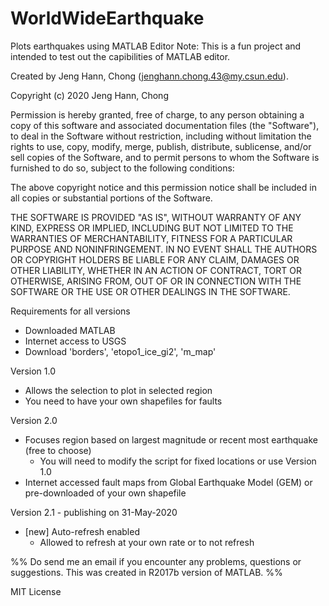 # WorldWideEarthquake
Plots earthquakes using MATLAB Editor
  Note: This is a fun project and intended to test out the capibilities of MATLAB editor. 

  Created by Jeng Hann, Chong (jenghann.chong.43@my.csun.edu). 
  
  Copyright (c) 2020 Jeng Hann, Chong

Permission is hereby granted, free of charge, to any person obtaining a copy
of this software and associated documentation files (the "Software"), to deal
in the Software without restriction, including without limitation the rights
to use, copy, modify, merge, publish, distribute, sublicense, and/or sell
copies of the Software, and to permit persons to whom the Software is
furnished to do so, subject to the following conditions:

The above copyright notice and this permission notice shall be included in all
copies or substantial portions of the Software.

THE SOFTWARE IS PROVIDED "AS IS", WITHOUT WARRANTY OF ANY KIND, EXPRESS OR
IMPLIED, INCLUDING BUT NOT LIMITED TO THE WARRANTIES OF MERCHANTABILITY,
FITNESS FOR A PARTICULAR PURPOSE AND NONINFRINGEMENT. IN NO EVENT SHALL THE
AUTHORS OR COPYRIGHT HOLDERS BE LIABLE FOR ANY CLAIM, DAMAGES OR OTHER
LIABILITY, WHETHER IN AN ACTION OF CONTRACT, TORT OR OTHERWISE, ARISING FROM,
OUT OF OR IN CONNECTION WITH THE SOFTWARE OR THE USE OR OTHER DEALINGS IN THE
SOFTWARE.


Requirements for all versions
- Downloaded MATLAB 
- Internet access to USGS
- Download 'borders', 'etopo1_ice_gi2', 'm_map'


Version 1.0 
- Allows the selection to plot in selected region
- You need to have your own shapefiles for faults 

Version 2.0
- Focuses region based on largest magnitude or recent most earthquake (free to choose)
  - You will need to modify the script for fixed locations or use Version 1.0
- Internet accessed fault maps from Global Earthquake Model (GEM) or pre-downloaded of your own shapefile

Version 2.1 - publishing on 31-May-2020
- [new] Auto-refresh enabled
  - Allowed to refresh at your own rate or to not refresh 
    
 %% Do send me an email if you encounter any problems, questions or suggestions. This was created in R2017b version of MATLAB. %% 
 
 MIT License
